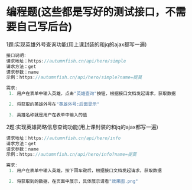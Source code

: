# 编程题(这些都是写好的测试接口，不需要自己写后台)

1题:实现英雄外号查询功能(用上课封装的和jq的ajax都写一遍)

```js
接口说明:
请求地址：https://autumnfish.cn/api/hero/simple
请求方法：get
请求参数：name
示例：https://autumnfish.cn/api/hero/simple?name=提莫

需求:
 1. 用户在表单中输入英雄，点击"英雄查询"按钮，根据接口文档发起请求，获取数据

 2. 将获取的英雄外号在"英雄外号:后面显示"

 3. 英雄名称就是用户在表单中输入的值

```
2题:实现英雄简略信息查询功能(用上课封装的和jq的ajax都写一遍)
```js
请求地址：https://autumnfish.cn/api/hero/info
请求方法：get
请求参数：name
示例：https://autumnfish.cn/api/hero/info?name=提莫

需求:
 1. 用户在表单中输入英雄，按下回车键后，根据接口文档发起请求，获取数据

 2. 将获取到的数据，在页面中展示，具体展示请看"效果图.png"

```